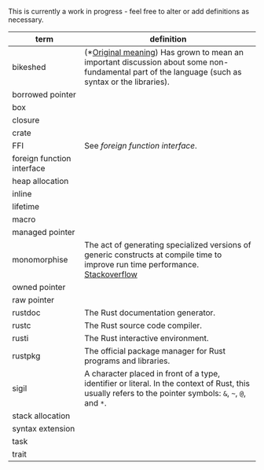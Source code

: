 This is currently a work in progress - feel free to alter or add definitions as necessary.

term | definition
-----|-----------
bikeshed | (*[Original meaning](http://www.catb.org/jargon/html/B/bikeshedding.html)) Has grown to mean an important discussion about some non-fundamental part of the language (such as syntax or the libraries).
borrowed pointer |
box |
closure |
crate |
FFI | See _foreign function interface_.
foreign function interface |
heap allocation |
inline |
lifetime |
macro |
managed pointer |
monomorphise | The act of generating specialized versions of generic constructs at compile time to improve run time performance. [Stackoverflow](http://stackoverflow.com/a/14198060/679485)
owned pointer |
raw pointer | 
rustdoc | The Rust documentation generator.
rustc | The Rust source code compiler.
rusti | The Rust interactive environment.
rustpkg | The official package manager for Rust programs and libraries.
sigil | A character placed in front of a type, identifier or literal. In the context of Rust, this usually refers to the pointer symbols: `&`, `~`, `@`, and `*`.
stack allocation | 
syntax extension |
task | 
trait | 